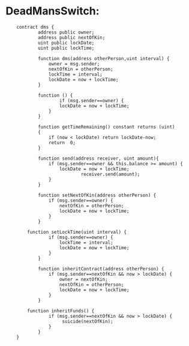 # DeadMansSwitch:

        contract dms {
                address public owner;
                address public nextOfKin;
                uint public lockDate;
                uint public lockTime;
 
                function dms(address otherPerson,uint interval) {
                    owner = msg.sender;
                    nextOfKin = otherPerson;
                    lockTime = interval;
                    lockDate = now + lockTime;
                }
 
                function () {
                        if (msg.sender==owner) {
                        lockDate = now + lockTime;
                    }
                }
               
                function getTimeRemaining() constant returns (uint)
                {
                    if (now < lockDate) return lockDate-now;
                    return  0;
                }
               
                function send(address receiver, uint amount){
                    if (msg.sender==owner && this.balance >= amount) {
                        lockDate = now + lockTime;
                                receiver.send(amount);
                    }
                }
               
                function setNextOfKin(address otherPerson) {
                    if (msg.sender==owner) {
                        nextOfKin = otherPerson;
                        lockDate = now + lockTime;
                    }
                }
               
            function setLockTime(uint interval) {
                    if (msg.sender==owner) {
                        lockTime = interval;
                        lockDate = now + lockTime;
                    }
                }
               
                function inheritContract(address otherPerson) {
                    if (msg.sender==nextOfKin && now > lockDate) {
                        owner = nextOfKin;
                        nextOfKin = otherPerson;
                        lockDate = now + lockTime;
                    }
                }
               
            function inheritFunds() {
                    if (msg.sender==nextOfKin && now > lockDate) {
                         suicide(nextOfKin);
                    }
                }
        }
